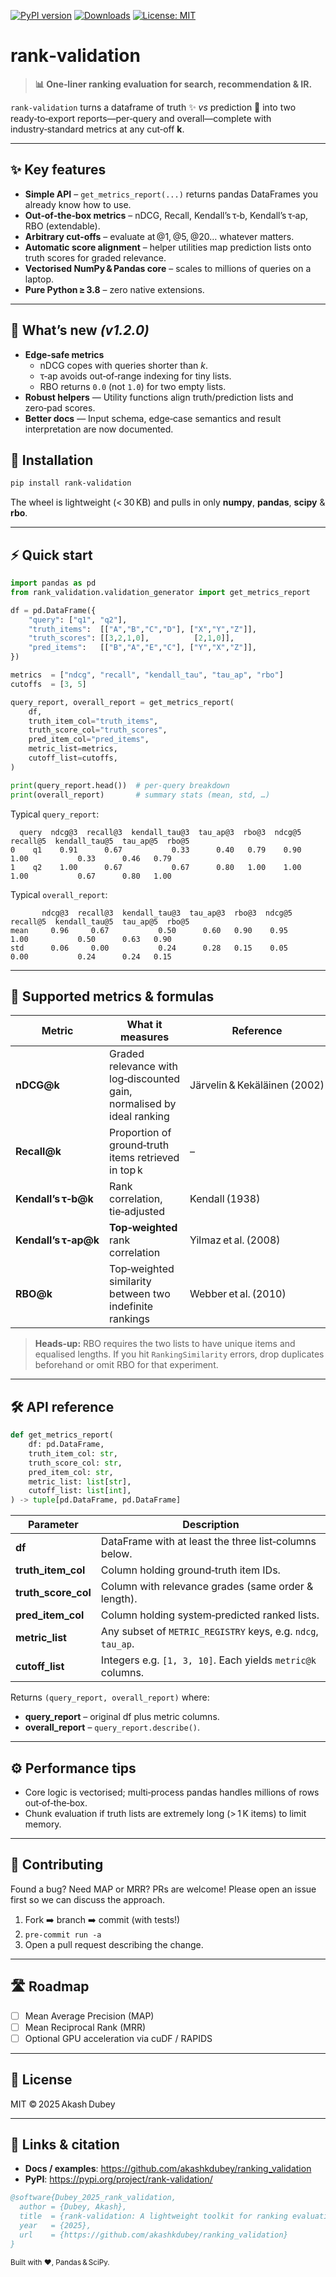 [![PyPI version](https://img.shields.io/pypi/v/rank-validation?label=PyPI)](https://pypi.org/project/rank-validation/)
[![Downloads](https://static.pepy.tech/badge/rank-validation)](https://pepy.tech/project/rank-validation)
[![License: MIT](https://img.shields.io/badge/License-MIT-yellow.svg)](LICENSE)



# **rank‑validation**

> **📊 One‑liner ranking evaluation for search, recommendation & IR.**

`rank‑validation` turns a dataframe of truth ✨ *vs* prediction 🔮 into two ready‑to‑export reports—per‑query and overall—complete with industry‑standard metrics at any cut‑off **k**.

---

## ✨ Key features

- **Simple API** – `get_metrics_report(...)` returns pandas DataFrames you already know how to use.  
- **Out‑of‑the‑box metrics** – nDCG, Recall, Kendall’s τ‑b, Kendall’s τ‑ap, RBO (extendable).  
- **Arbitrary cut‑offs** – evaluate at @1, @5, @20… whatever matters.  
- **Automatic score alignment** – helper utilities map prediction lists onto truth scores for graded relevance.  
- **Vectorised NumPy & Pandas core** – scales to millions of queries on a laptop.  
- **Pure Python ≥ 3.8** – zero native extensions.

---

## 📢 What’s new *(v1.2.0)*

* **Edge‑safe metrics**
  * nDCG copes with queries shorter than *k*.
  * τ‑ap avoids out‑of‑range indexing for tiny lists.
  * RBO returns `0.0` (not `1.0`) for two empty lists.
* **Robust helpers** &mdash; Utility functions align truth/prediction lists and zero‑pad scores.
* **Better docs** &mdash; Input schema, edge‑case semantics and result interpretation are now documented.


## 🚀 Installation

```bash
pip install rank-validation
```

The wheel is lightweight (< 30 KB) and pulls in only **numpy**, **pandas**, **scipy** & **rbo**.

---

## ⚡ Quick start

```python
import pandas as pd
from rank_validation.validation_generator import get_metrics_report

df = pd.DataFrame({
    "query": ["q1", "q2"],
    "truth_items":  [["A","B","C","D"], ["X","Y","Z"]],
    "truth_scores": [[3,2,1,0],          [2,1,0]],
    "pred_items":   [["B","A","E","C"], ["Y","X","Z"]],
})

metrics  = ["ndcg", "recall", "kendall_tau", "tau_ap", "rbo"]
cutoffs  = [3, 5]

query_report, overall_report = get_metrics_report(
    df,
    truth_item_col="truth_items",
    truth_score_col="truth_scores",
    pred_item_col="pred_items",
    metric_list=metrics,
    cutoff_list=cutoffs,
)

print(query_report.head())  # per‑query breakdown
print(overall_report)       # summary stats (mean, std, …)
```

Typical `query_report`:

```
  query  ndcg@3  recall@3  kendall_tau@3  tau_ap@3  rbo@3  ndcg@5  recall@5  kendall_tau@5  tau_ap@5  rbo@5
0    q1    0.91      0.67           0.33      0.40   0.79    0.90      1.00           0.33      0.46   0.79
1    q2    1.00      0.67           0.67      0.80   1.00    1.00      1.00           0.67      0.80   1.00
```

Typical `overall_report`:

```
       ndcg@3  recall@3  kendall_tau@3  tau_ap@3  rbo@3  ndcg@5  recall@5  kendall_tau@5  tau_ap@5  rbo@5
mean     0.96     0.67           0.50      0.60   0.90    0.95     1.00           0.50      0.63   0.90
std      0.06     0.00           0.24      0.28   0.15    0.05     0.00           0.24      0.24   0.15
```

---

## 🧮 Supported metrics & formulas

| Metric | What it measures | Reference |
| ------ | ---------------- | --------- |
| **nDCG@k** | Graded relevance with log‑discounted gain, normalised by ideal ranking | Järvelin & Kekäläinen (2002) |
| **Recall@k** | Proportion of ground‑truth items retrieved in top k | – |
| **Kendall’s τ‑b@k** | Rank correlation, tie‑adjusted | Kendall (1938) |
| **Kendall’s τ‑ap@k** | **Top‑weighted** rank correlation | Yilmaz et al. (2008) |
| **RBO@k** | Top‑weighted similarity between two indefinite rankings | Webber et al. (2010) |

> **Heads‑up:** RBO requires the two lists to have unique items and equalised lengths. If you hit `RankingSimilarity` errors, drop duplicates beforehand or omit RBO for that experiment.

---

## 🛠️ API reference

```python
def get_metrics_report(
    df: pd.DataFrame,
    truth_item_col: str,
    truth_score_col: str,
    pred_item_col: str,
    metric_list: list[str],
    cutoff_list: list[int],
) -> tuple[pd.DataFrame, pd.DataFrame]
```

| Parameter | Description |
|-----------|-------------|
| **df** | DataFrame with at least the three list‑columns below. |
| **truth_item_col** | Column holding ground‑truth item IDs. |
| **truth_score_col** | Column with relevance grades (same order & length). |
| **pred_item_col** | Column holding system‑predicted ranked lists. |
| **metric_list** | Any subset of `METRIC_REGISTRY` keys, e.g. `ndcg`, `tau_ap`. |
| **cutoff_list** | Integers e.g. `[1, 3, 10]`. Each yields `metric@k` columns. |

Returns `(query_report, overall_report)` where:

* **query_report** – original df plus metric columns.  
* **overall_report** – `query_report.describe()`.

---

## ⚙️ Performance tips

- Core logic is vectorised; multi‑process pandas handles millions of rows out‑of‑the‑box.  
- Chunk evaluation if truth lists are extremely long (> 1 K items) to limit memory.

---

## 🤝 Contributing

Found a bug? Need MAP or MRR? PRs are welcome! Please open an issue first so we can discuss the approach.

1. Fork ➡️ branch ➡️ commit (with tests!)  
2. `pre‑commit run -a`  
3. Open a pull request describing the change.

---

## 🛣️ Roadmap

- [ ] Mean Average Precision (MAP)  
- [ ] Mean Reciprocal Rank (MRR)  
- [ ] Optional GPU acceleration via cuDF / RAPIDS  

---

## 📝 License

MIT © 2025 Akash Dubey

---

## 🔗 Links & citation

- **Docs / examples**: <https://github.com/akashkdubey/ranking_validation>  
- **PyPI**: <https://pypi.org/project/rank-validation/>

```bibtex
@software{Dubey_2025_rank_validation,
  author = {Dubey, Akash},
  title  = {rank‑validation: A lightweight toolkit for ranking evaluation},
  year   = {2025},
  url    = {https://github.com/akashkdubey/ranking_validation}
}
```

<sub>Built with ❤️, Pandas & SciPy.</sub>
